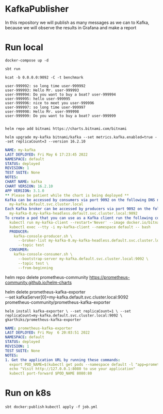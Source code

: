 # KafkaPublisher
In this repository we will publish as many messages as we can to Kafka, because we will observe the results in Grafana and make a report

# Run local
`docker-compose up -d`

`sbt run `

`kcat -b 0.0.0.0:9092 -C -t benchmark`

```
user-999992: so long time user-999992
user-999993: Hello Mr. user-999993
user-999994: Do you want to buy a boat? user-999994
user-999995: hello user-999995
user-999996: nice to meet you user-999996
user-999997: so long time user-999997
user-999998: Hello Mr. user-999998
user-999999: Do you want to buy a boat? user-999999


```

`helm repo add bitnami https://charts.bitnami.com/bitnami`

`
helm upgrade my-kafka bitnami/kafka --set metrics.kafka.enabled=true --set replicaCount=3 --version 16.2.10
`
```yml
NAME: my-kafka
LAST DEPLOYED: Fri May 6 17:23:45 2022
NAMESPACE: default
STATUS: deployed
REVISION: 1
TEST SUITE: None
NOTES:
CHART NAME: kafka
CHART VERSION: 16.2.10
APP VERSION: 3.1.0
** Please be patient while the chart is being deployed **
Kafka can be accessed by consumers via port 9092 on the following DNS name from within your cluster:
  my-kafka.default.svc.cluster.local
Each Kafka broker can be accessed by producers via port 9092 on the following DNS name(s) from within your cluster:
  my-kafka-0.my-kafka-headless.default.svc.cluster.local:9092
To create a pod that you can use as a Kafka client run the following commands:
  kubectl run my-kafka-client --restart='Never' --image docker.io/bitnami/kafka:3.1.0-debian-10-r89 --namespace default --command -- sleep infinity
  kubectl exec --tty -i my-kafka-client --namespace default -- bash
  PRODUCER:
    kafka-console-producer.sh \
      --broker-list my-kafka-0.my-kafka-headless.default.svc.cluster.local:9092 \
      --topic test
  CONSUMER:
    kafka-console-consumer.sh \
      --bootstrap-server my-kafka.default.svc.cluster.local:9092 \
      --topic test \
      --from-beginning
```
helm repo delete prometheus-community https://prometheus-community.github.io/helm-charts

helm delete prometheus-kafka-exporter \
--set kafkaServer[0]=my-kafka.default.svc.cluster.local:9092 \
prometheus-community/prometheus-kafka-exporter 

`helm install kafka-exporter \
--set replicaCount=1 \
--set replicaCount=my-kafka.default.svc.cluster.local:9092 \
gkarthiks/prometheus-kafka-exporter`

```yml
NAME: prometheus-kafka-exporter
LAST DEPLOYED: Fri May  6 20:03:51 2022
NAMESPACE: default
STATUS: deployed
REVISION: 1
TEST SUITE: None
NOTES:
1. Get the application URL by running these commands:
  export POD_NAME=$(kubectl get pods --namespace default -l "app=prometheus-kafka-exporter,release=prometheus-kafka-exporter" -o jsonpath="{.items[0].metadata.name}")
  echo "Visit http://127.0.0.1:8080 to use your application"
  kubectl port-forward $POD_NAME 8080:80

```


# Run on k8s
`sbt docker:publish`
`kubectl apply -f job.yml`
